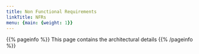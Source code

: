 ```yaml
---
title: Non Functional Requirements
linkTitle: NFRs
menu: {main: {weight: 1}}
---
```


{{% pageinfo %}}
This page contains the architectural details
{{% /pageinfo %}}


